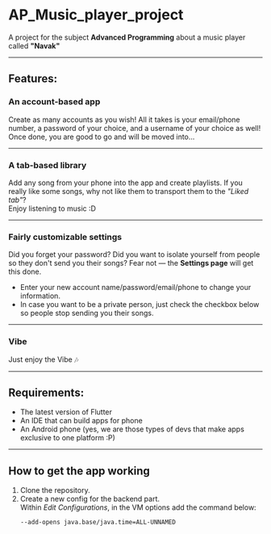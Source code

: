 # AP_Music_player_project
A project for the subject **Advanced Programming** about a music player called **"Navak"**

---

## Features:

### An account-based app
Create as many accounts as you wish! All it takes is your email/phone number, a password of your choice, and a username of your choice as well!  
Once done, you are good to go and will be moved into...

---

### A tab-based library
Add any song from your phone into the app and create playlists. If you really like some songs, why not like them to transport them to the *"Liked tab"*?  
Enjoy listening to music :D

---

### Fairly customizable settings
Did you forget your password? Did you want to isolate yourself from people so they don't send you their songs? Fear not — the **Settings page** will get this done.  

- Enter your new account name/password/email/phone to change your information.  
- In case you want to be a private person, just check the checkbox below so people stop sending you their songs.  

---

### Vibe
Just enjoy the Vibe 🎶

---

## Requirements:
- The latest version of Flutter  
- An IDE that can build apps for phone  
- An Android phone (yes, we are those types of devs that make apps exclusive to one platform :P)  

---

## How to get the app working

1. Clone the repository.
2. Create a new config for the backend part.  
   Within *Edit Configurations*, in the VM options add the command below:  
   ```bash
   --add-opens java.base/java.time=ALL-UNNAMED
